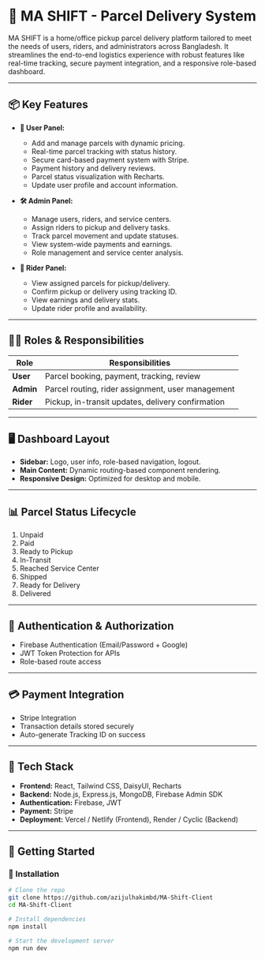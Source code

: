 
# 🚚 MA SHIFT - Parcel Delivery System

MA SHIFT is a home/office pickup parcel delivery platform tailored to meet the needs of users, riders, and administrators across Bangladesh. It streamlines the end-to-end logistics experience with robust features like real-time tracking, secure payment integration, and a responsive role-based dashboard.

---

## 📦 Key Features

- **📱 User Panel:**
  - Add and manage parcels with dynamic pricing.
  - Real-time parcel tracking with status history.
  - Secure card-based payment system with Stripe.
  - Payment history and delivery reviews.
  - Parcel status visualization with Recharts.
  - Update user profile and account information.

- **🛠️ Admin Panel:**
  - Manage users, riders, and service centers.
  - Assign riders to pickup and delivery tasks.
  - Track parcel movement and update statuses.
  - View system-wide payments and earnings.
  - Role management and service center analysis.

- **🚴 Rider Panel:**
  - View assigned parcels for pickup/delivery.
  - Confirm pickup or delivery using tracking ID.
  - View earnings and delivery stats.
  - Update rider profile and availability.

---

## 🧑‍💼 Roles & Responsibilities

| Role  | Responsibilities |
|-------|------------------|
| **User** | Parcel booking, payment, tracking, review |
| **Admin** | Parcel routing, rider assignment, user management |
| **Rider** | Pickup, in-transit updates, delivery confirmation |

---

## 🖥️ Dashboard Layout

- **Sidebar:** Logo, user info, role-based navigation, logout.
- **Main Content:** Dynamic routing-based component rendering.
- **Responsive Design:** Optimized for desktop and mobile.

---

## 📊 Parcel Status Lifecycle

1. Unpaid
2. Paid
3. Ready to Pickup
4. In-Transit
5. Reached Service Center
6. Shipped
7. Ready for Delivery
8. Delivered

---

## 🔐 Authentication & Authorization

- Firebase Authentication (Email/Password + Google)
- JWT Token Protection for APIs
- Role-based route access

---

## 💳 Payment Integration

- Stripe Integration
- Transaction details stored securely
- Auto-generate Tracking ID on success

---

## 📁 Tech Stack

- **Frontend:** React, Tailwind CSS, DaisyUI, Recharts
- **Backend:** Node.js, Express.js, MongoDB, Firebase Admin SDK
- **Authentication:** Firebase, JWT
- **Payment:** Stripe
- **Deployment:** Vercel / Netlify (Frontend), Render / Cyclic (Backend)

---

## 🚀 Getting Started

### 🔧 Installation

```bash
# Clone the repo
git clone https://github.com/azijulhakimbd/MA-Shift-Client
cd MA-Shift-Client

# Install dependencies
npm install

# Start the development server
npm run dev
